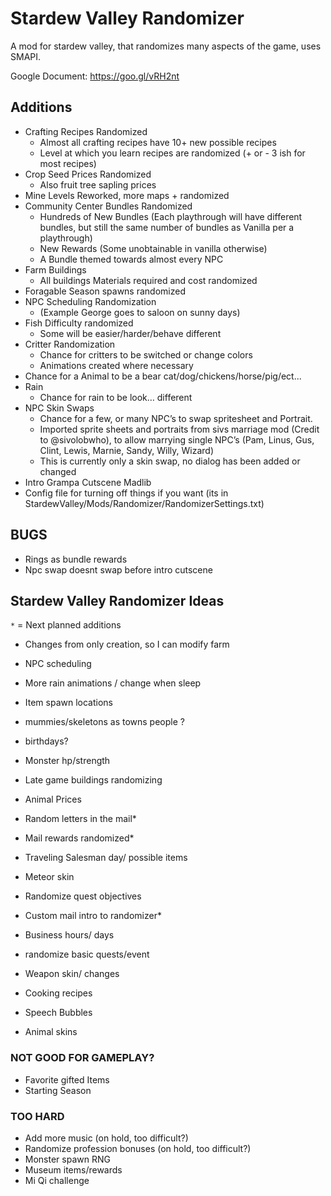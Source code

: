 # Stardew Valley Randomizer

A mod for stardew valley, that randomizes many aspects of the game, uses SMAPI. 

Google Document: https://goo.gl/vRH2nt

## Additions

* Crafting Recipes Randomized
  * Almost all crafting recipes have 10+ new possible recipes
  * Level at which you learn recipes are randomized (+ or - 3 ish for most recipes)
* Crop Seed Prices Randomized 
  * Also fruit tree sapling prices
* Mine Levels Reworked, more maps + randomized
* Community Center Bundles Randomized
  * Hundreds of New Bundles (Each playthrough will have different bundles, but still the same number of bundles as Vanilla per a playthrough)
  * New Rewards (Some unobtainable in vanilla otherwise)
  * A Bundle themed towards almost every NPC
* Farm Buildings 
  * All buildings Materials required and cost randomized
* Foragable Season spawns randomized
* NPC Scheduling Randomization
  * (Example George goes to saloon on sunny days)
* Fish Difficulty randomized
  * Some will be easier/harder/behave different
* Critter Randomization
  * Chance for critters to be switched or change colors
  * Animations created where necessary
* Chance for a Animal to be a bear cat/dog/chickens/horse/pig/ect...
* Rain 
  * Chance for rain to be look… different
* NPC Skin Swaps
  * Chance for a few, or many NPC’s to swap spritesheet and Portrait.
  * Imported sprite sheets and portraits from sivs marriage mod (Credit to @sivolobwho), to allow marrying single NPC’s (Pam, Linus, Gus, Clint, Lewis, Marnie, Sandy, Willy, Wizard)
  * This is currently only a skin swap, no dialog has been added or changed
* Intro Grampa Cutscene Madlib
* Config file for turning off things if you want (its in StardewValley/Mods/Randomizer/RandomizerSettings.txt)

## BUGS

* Rings as bundle rewards
* Npc swap doesnt swap before intro cutscene

## Stardew Valley Randomizer Ideas

`*` = Next planned additions

* Changes from only creation, so I can modify farm
* NPC scheduling
* More rain animations / change when sleep
* Item spawn locations

* mummies/skeletons as towns people ?
* birthdays?
* Monster hp/strength
* Late game buildings randomizing
* Animal Prices
* Random letters in the mail*
* Mail rewards randomized*
* Traveling Salesman day/ possible items
* Meteor skin
* Randomize quest objectives
* Custom mail intro to randomizer*

* Business hours/ days
* randomize basic quests/event
* Weapon skin/ changes
* Cooking recipes
* Speech Bubbles
* Animal skins

### NOT GOOD FOR GAMEPLAY?

* Favorite gifted Items
* Starting Season

### TOO HARD

* Add more music (on hold, too difficult?)
* Randomize profession bonuses (on hold, too difficult?)
* Monster spawn RNG
* Museum items/rewards
* Mi Qi challenge

